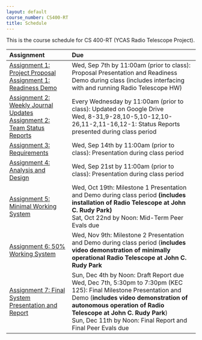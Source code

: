 ```yaml
---
layout: default
course_number: CS400-RT
title: Schedule
---
```


This is the course schedule for CS 400-RT (YCAS Radio Telescope Project).

**Assignment** | **Due**
:--------------|:---------
[Assignment 1: Project Proposal](assign/assign01.html)<br>[Assignment 1: Readiness Demo](assign/assign01.html)  | Wed, Sep 7th by 11:00am (prior to class): Proposal Presentation and Readiness Demo during class (includes interfacing with and running Radio Telescope HW)
[Assignment 2: Weekly Journal Updates](assign/assign02.html)<br>[Assignment 2: Team Status Reports](assign/assign02.html) | Every Wednesday by 11:00am (prior to class): Updated on Google Drive<br> Wed, 8-31,9-28,10-5,10-12,10-26,11-2,11-16,12-1: Status Reports presented during class period
[Assignment 3: Requirements](assign/assign03.html)                         | Wed, Sep 14th by 11:00am (prior to class): Presentation during class period
[Assignment 4: Analysis and Design](assign/assign04.html)                  | Wed, Sep 21st by 11:00am (prior to class): Presentation during class period
[Assignment 5: Minimal Working System](assign/assign05.html)| Wed, Oct 19th: Milestone 1 Presentation and Demo during class period **(includes installation of Radio Telescope at John C. Rudy Park)**<br> Sat, Oct 22nd by Noon: Mid-Term Peer Evals due
[Assignment 6: 50% Working System](assign/assign06.html)                   | Wed, Nov 9th: Milestone 2 Presentation and Demo during class period (**includes video demonstration of minimally operational Radio Telescope at John C. Rudy Park**
[Assignment 7: Final System Presentation and Report](assign/assign07.html) | Sun, Dec 4th by Noon: Draft Report due<br>Wed, Dec 7th, 5:30pm to 7:30pm (KEC 125): Final Milestone Presentation and Demo (**includes video demonstration of autonomous operation of Radio Telescope at John C. Rudy Park**)<br>Sun, Dec 11th by Noon: Final Report and Final Peer Evals due